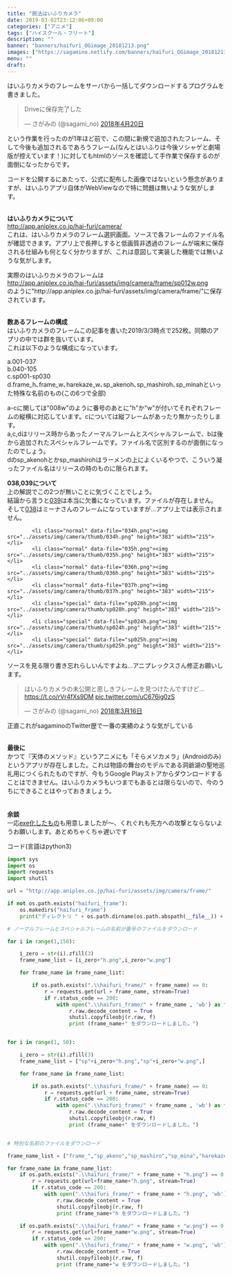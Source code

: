 ```yaml
---
title: "脱法はいふりカメラ"
date: 2019-03-02T23:12:06+09:00
categories: ["アニメ"]
tags: ["ハイスクール・フリート"]
description: "" 
banner: "banners/haifuri_OGimage_20181213.png"
images: ["https://sagamino.netlify.com/banners/haifuri_OGimage_20181213.png"]
menu: ""
draft:
---
```

はいふりカメラのフレームをサーバから一括してダウンロードするプログラムを書きました。

<blockquote class="twitter-tweet" data-lang="ja"><p lang="ja" dir="ltr"> Driveに保存完了した</p>&mdash; さがみの (@sagami_no) <a href="https://twitter.com/sagami_no/status/987207023589642240?ref_src=twsrc%5Etfw">2018年4月20日</a></blockquote>
<script async src="https://platform.twitter.com/widgets.js" charset="utf-8"></script>

という作業を行ったのが1年ほど前で、この間に新規で追加されたフレーム、そして今後も追加されるであろうフレーム(なんとはいふりは今後ソシャゲと劇場版が控えています！)に対してもhtmlのソースを確認して手作業で保存するのが面倒になったからです。

<!--more-->

コードを公開するにあたって、公式に配布した画像ではないという懸念がありますが、はいふりアプリ自体がWebViewなので特に問題は無いような気がします。
<br/>
<br/>

**はいふりカメラについて**  
http://app.aniplex.co.jp/hai-furi/camera/  
これは、はいふりカメラのフレーム選択画面。ソースで各フレームのファイル名が確認できます。アプリ上で長押しすると低画質非透過のフレームが端末に保存される仕組みも何となく分かりますが、これは意図して実装した機能では無いような気がします。


実際のはいふりカメラのフレームは  
http://app.aniplex.co.jp/hai-furi/assets/img/camera/frame/sp012w.png  
のように"http\://app.aniplex.co.jp/hai-furi/assets/img/camera/frame/"に保存されています。
<br/>
<br/>

**数あるフレームの構成**  
はいふりカメラのフレームこの記事を書いた2019/3/3時点で252枚。同類のアプリの中では群を抜いています。  
これは以下のような構成になっています。 

a.001-037  
b.040-105  
c.sp001-sp030  
d.frame_h､frame_w､harekaze_w､sp_akenoh､sp_mashiroh､sp_minahといった特殊な名前のもの(この6つで全部)  

a-cに関しては"008w"のように番号のあとに"h"か"w"が付いてそれぞれフレームの縦横に対応しています。cについては縦フレームがあったり無かったりします。  
a,c,dはリリース時からあったノーマルフレームとスペシャルフレームで、bは後から追加されたスペシャルフレームです。ファイル名で区別するのが面倒になったのでしょう。  
dのsp_akenohとかsp_mashirohはラーメンの上によくいるやつで、こういう凝ったファイル名はリリースの時のものに限られます。

**038,039について**  
上の解説でこの2つが無いことに気づくことでしょう。  
結論から言うと[039](http://app.aniplex.co.jp/hai-furi/assets/img/camera/frame/039h.png)は本当に欠番になっています。ファイルが存在しません。  
そして[038](http://app.aniplex.co.jp/hai-furi/assets/img/camera/frame/038h.png)はミーナさんのフレームになっていますが…アプリ上では表示されません。
```
        <li class="normal" data-file="034h.png"><img src="../assets/img/camera/thumb/034h.png" height="383" width="215"></li>
        <li class="normal" data-file="035h.png"><img src="../assets/img/camera/thumb/035h.png" height="383" width="215"></li>
        <li class="normal" data-file="036h.png"><img src="../assets/img/camera/thumb/036h.png" height="383" width="215"></li>
        <li class="normal" data-file="037h.png"><img src="../assets/img/camera/thumb/037h.png" height="383" width="215"></li>
        <li class="special" data-file="sp028h.png"><img src="../assets/img/camera/thumb/sp028h.png" height="383" width="215"></li>
        <li class="special" data-file="sp024h.png"><img src="../assets/img/camera/thumb/sp024h.png" height="383" width="215"></li>
        <li class="special" data-file="sp025h.png"><img src="../assets/img/camera/thumb/sp025h.png" height="383" width="215"></li>
```
ソースを見る限り書き忘れらしいんですよね…アニプレックスさん修正お願いします。

<blockquote class="twitter-tweet" data-lang="ja"><p lang="ja" dir="ltr">はいふりカメラの未公開と思しきフレームを見つけたんですけど…<a href="https://t.co/rVr4fXs9DM">https://t.co/rVr4fXs9DM</a> <a href="https://t.co/uC676jg0zS">pic.twitter.com/uC676jg0zS</a></p>&mdash; さがみの (@sagami_no) <a href="https://twitter.com/sagami_no/status/974632713385689091?ref_src=twsrc%5Etfw">2018年3月16日</a></blockquote>
<script async src="https://platform.twitter.com/widgets.js" charset="utf-8"></script>
正直これがsagaminoのTwitter歴で一番の実績のような気がしている
<br/>
<br/>

**最後に**  
かつて『天体のメソッド』というアニメにも「そらメソカメラ」(Androidのみ)というアプリが存在しました。これは物語の舞台のモデルである洞爺湖の聖地巡礼用につくられたものですが、今もうGoogle Playストアからダウンロードすることはできません。はいふりカメラもいつまでもあるとは限らないので、今のうちにできることはやっておきましょう。
<br/>
<br/>
<br/>
**余談**  
一応[exe化したもの](/file/haifuri_frame_dl.exe)も用意しましたが～、くれぐれも先方への攻撃とならないようお願いします。あとめちゃくちゃ遅いです

コード(言語はpython3)
```python:haifuri_frame_dl.py
import sys
import os
import requests
import shutil

url = "http://app.aniplex.co.jp/hai-furi/assets/img/camera/frame/"

if not os.path.exists("haifuri_frame"):
	os.makedirs("haifuri_frame")
	print("ディレクトリ " + os.path.dirname(os.path.abspath(__file__)) + "/haifuri_frameを作成しました。")

# ノーマルフレームとスペシャルフレームの名前が番号のファイルをダウンロード

for i in range(1,150):

	i_zero = str(i).zfill(3)
	frame_name_list = [i_zero+"h.png",i_zero+"w.png"]

	for frame_name in frame_name_list:

		if os.path.exists(".\\haifuri_frame/" + frame_name) == 0:
			r = requests.get(url + frame_name, stream=True)
			if r.status_code == 200:
				with open(".\\haifuri_frame/" + frame_name , 'wb') as f:
					r.raw.decode_content = True
					shutil.copyfileobj(r.raw, f)
					print (frame_name+" をダウンロードしました。")


for i in range(1, 50):

	i_zero = str(i).zfill(3)
	frame_name_list = ["sp"+i_zero+"h.png","sp"+i_zero+"w.png",]

	for frame_name in frame_name_list:

		if os.path.exists(".\\haifuri_frame/" + frame_name) == 0:
			r = requests.get(url + frame_name, stream=True)
			if r.status_code == 200:
				with open(".\\haifuri_frame/" + frame_name , 'wb') as f:
					r.raw.decode_content = True
					shutil.copyfileobj(r.raw, f)
					print (frame_name+" をダウンロードしました。")


# 特別な名前のファイルをダウンロード

frame_name_list = ["frame_","sp_akeno","sp_mashiro","sp_mina","harekaze_"]

for frame_name in frame_name_list:
	if os.path.exists(".\\haifuri_frame/" + frame_name + "h.png") == 0:
		r = requests.get(url+frame_name+"h.png", stream=True)
		if r.status_code == 200:
			with open(".\\haifuri_frame/" + frame_name + "h.png", 'wb') as f:
				r.raw.decode_content = True
				shutil.copyfileobj(r.raw, f)
				print (frame_name+"h をダウンロードしました。")

	if os.path.exists(".\\haifuri_frame/" + frame_name + "w.png") == 0:
		r = requests.get(url+frame_name+"w.png", stream=True)
		if r.status_code == 200:
			with open(".\\haifuri_frame/" + frame_name + "w.png", 'wb') as f:
				r.raw.decode_content = True
				shutil.copyfileobj(r.raw, f)
				print (frame_name+"w をダウンロードしました。")
```

